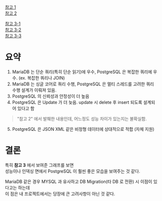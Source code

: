 [참고 1](https://rastalion.me/postgresql%EA%B3%BC-mariadb%EC%9D%98-%EC%82%AC%EC%9D%B4%EC%97%90%EC%84%9C%EC%9D%98-%EC%84%A0%ED%83%9D/)   
[참고 2](https://technfin.tistory.com/entry/%EB%8D%B0%EC%9D%B4%ED%84%B0%EB%B2%A0%EC%9D%B4%EC%8A%A4-%EB%B9%84%EA%B5%90-%EC%98%A4%EB%9D%BC%ED%81%B4-MySQLMariaDB-PostgreSQL)  
  
[참고 3-1](https://velog.io/@tennfin1/MariaDBMySQL-vs-PostgreSQL-%EC%84%B1%EB%8A%A5%EC%B0%A8%EC%9D%B4%EA%B0%80-%EC%9E%88%EC%9D%84%EA%B9%8C-15pc4smk)  
[참고 3-2](https://velog.io/@tennfin1/MariaDBMySQL-vs-PostgreSQL-23-%EC%9D%BD%EA%B8%B0%EC%97%90%EC%84%9C-%EC%96%B4%EB%96%A4-%EC%B0%A8%EC%9D%B4%EA%B0%80-%EC%9E%88%EC%9D%84%EA%B9%8C)  
[참고 3-3](https://velog.io/@tennfin1/MariaDBMySQL-vs-PostgreSQL-33-%EB%B6%80%EA%B0%80-%EA%B8%B0%EB%8A%A5%EC%97%90%EC%84%9C-%EC%96%B4%EB%96%A4-%EC%B0%A8%EC%9D%B4%EA%B0%80-%EC%9E%88%EC%9D%84%EA%B9%8C-indexing)    
  
  
# 요약  
1. MariaDB 는 단순 쿼리(특히 단순 읽기)에 우수, PostgreSQL 은 복잡한 쿼리에 우수. (ex. 복잡한 쿼리나 JOIN)
2. MariaDB 는 싱글 코어로 쿼리 수행, PostgreSQL 은 멀티 스레드를 고려한 쿼리 수행 설계가 이뤄져 있음.
3. PostgreSQL 의 신뢰성과 안정성이 더 높음
4. PostgreSQL 은 Update 가 더 늦음. update 시 delete 후 insert 되도록 설계되어 있다고 함
> "참고 2" 에서 발췌한 내용인데, 어느정도 성능 차이가 있는지는 불확실함.
5. PostgreSQL 은 JSON XML 같은 비정형 데이터에 상대적으로 적합 (자체 지원)    
  
# 결론  
특히 **참고 3** 에서 보여준 그래프를 보면  
성능이나 인덱싱 면에서 PostgreSQL 이 훨씬 좋은 모습을 보여주는 것 같다.  
  
MariaDB 같은 경우 MYSQL 과 유사하고 DB Migration(타 DB 로 전환) 시 이점이 있다고는 하는데  
이 점은 내 프로젝트에서는 당장에 큰 고려사항이 아닌 것 같다.  
